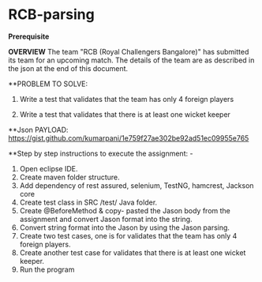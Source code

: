 # RCB-parsing
**Prerequisite**

**OVERVIEW**
The team "RCB (Royal Challengers Bangalore)" has submitted its team for an upcoming match. The details of the team are as described in the json at the end of this document.

**PROBLEM TO SOLVE:

1. Write a test that validates that the team has only 4 foreign players

2. Write a test that validates that there is at least one wicket keeper


**Json PAYLOAD:
https://gist.github.com/kumarpani/1e759f27ae302be92ad51ec09955e765


**Step by step instructions to execute the assignment: -

1.	Open eclipse IDE.
2.	Create maven folder structure.
3.	Add dependency of rest assured, selenium, TestNG, hamcrest, Jackson core
4.	Create test class in SRC /test/ Java folder.
5.	Create @BeforeMethod & copy- pasted the Jason body from the assignment and convert Jason format into the string.
6.	Convert string format into the Jason by using the Jason parsing.
7.	Create two test cases, one is for validates that the team has only 4 foreign players.
8.	Create another test case for validates that there is at least one wicket keeper.
9.	Run the program






